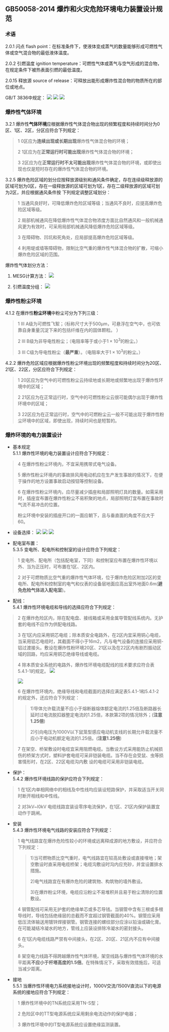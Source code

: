 ## GB50058-2014 爆炸和火灾危险环境电力装置设计规范
### 术语
2.0.1 闪点  flash point：在标准条件下，使液体变成蒸气的数量能够形成可燃性气体或空气混合物的最低液体温度。

2.0.2 引燃温度  ignition temperature：可燃性气体或蒸气与空气形成的混合物，在规定条件下被热表面引燃的最低温度。

2.0.15 释放源 source of release：可释放出能形成爆炸性混合物的物质所在的部位或地点。

GB/T 3836中规定：
![](https://ddns.smpi.top:10000/md_attachments/Pasted%20image%2020220104151853.png)
![](https://ddns.smpi.top:10000/md_attachments/Pasted%20image%2020220104151918.png)
![](https://ddns.smpi.top:10000/md_attachments/Pasted%20image%2020220104151949.png)

### 爆炸性气体环境
3.2.1 爆炸性**气体环境**应根据爆炸性气体混合物出现的频繁程度和持续时间分为0区、1区、2区，分区应符合下列规定：
> 1 0区应为**连续出现或长期出现**爆炸性气体混合物的环境；
> 
> 2 1区应为在**正常运行时可能出现**爆炸性气体混合物的环境；
> 
> 3 2区应为在**正常运行时不太可能出现**爆炸性气体混合物的环境，或即使出现也仅是短时存在的爆炸性气体混合物的环境。

3.2.5 爆炸危险区域的划分应按释放源级别和通风条件确定，存在连续级释放源的区域可划为0区，存在一级释放源的区域可划为1区，存在二级释放源的区域可划为2区，并应根据通风条件按 下列规定调整区域划分：
> 1 当通风良好时，可降低爆炸危险区域等级；当通风不良时，应提高爆炸危险区域等级。
> 
> 2 局部机械通风在降低爆炸性气体混合物浓度方面比自然通风和一般机械通风更为有效时，可采用局部机械通风降低爆炸危险区域等级。
> 
> 3 在障碍物、凹坑和死角处，应局部提高爆炸危险区域等级。
> 
> 4 利用堤或墙等障碍物，限制比空气重的爆炸性气体混合物的扩散，可缩小爆炸危险区域的范围。

爆炸性气体划分方法：
1. MESG计算方法：
![](https://ddns.smpi.top:10000/md_attachments/Pasted%20image%2020220104113530.png)

2. 引燃温度分组：
![](https://ddns.smpi.top:10000/md_attachments/Pasted%20image%2020220104114137.png)

### 爆炸性粉尘环境
4.1.2 在爆炸性**粉尘环境**中粉尘可分为下列三级：
> 1 Ⅲ A级为可燃性飞絮；（标称尺寸大于500μm，可悬浮在空气中，也可依靠自身重量沉淀下来的包括纤维在内的固体颗粒。
）
> 
> 2 Ⅲ B级为非导电性粉尘；（电阻率等于或小于$1\times 10^3$的粉尘。）
> 
> 3 Ⅲ C级为导电性粉尘（**最严重**）。（电阻率大于$1\times 10^3$的粉尘。）

4.2.2 爆炸危险区域应根据爆炸性粉尘环境出现的频繁程度和持续时间分为20区、21区、22区，分区应符合下列规定：
> 1 20区应为空气中的可燃性粉尘云持续地或长期地或频繁地出现于爆炸性环境中的区域；
> 
> 2 21区应为在正常运行时，空气中的可燃性粉尘云很可能偶尔出现于爆炸性环境中的区域；
> 
> 3 22区应为在正常运行时，空气中的可燃粉尘云一般不可能出现于爆炸性粉尘环境中的区域，即使出现，持续时间也是短暂的。

### 爆炸环境的电力装置设计
- 基本规定  
5.1.1 爆炸性环境的电力装置设计应符合下列规定：
> 4 在爆炸性粉尘环境内，不宜采用携带式电气设备。
> 
> 5 爆炸性粉尘环境内的事故排风用电动机应在生产发生事故的情况下，在便于操作的地方设置事故启动按钮等控制设备。
> 
> 6 在爆炸性粉尘环境内，应尽量减少插座和局部照明灯具的数量。如需采用时，插座宜布置在爆炸性粉尘不易积聚的地点，局部照明灯宜布置在事故时气流不易冲击的位置。
> 
> 粉尘环境中安装的插座开口的一面应朝下，且与垂直面的角度不应大于 60。

- 设备选择：
![](https://ddns.smpi.top:10000/md_attachments/Pasted%20image%2020220104153523.png)
![](https://ddns.smpi.top:10000/md_attachments/Pasted%20image%2020220104153554.png)
![](https://ddns.smpi.top:10000/md_attachments/Pasted%20image%2020220104153618.png)

- 配电室布置：  
5.3.5 变电所、配电所和控制室的设计应符合下列规定：
> 1 变电所、配电所（包括配电室，下同）和控制室应布置在爆炸性环境以外、当为正压时，可布置在1区、2区内。
> 
> 2 对于可燃物质比空气重的爆炸性气体环境，位于爆炸危险区附加2区的变电所、配电所和控制室的电气和仪表的设备层地面应高出室外地面0.6m(**避免危险气体进入配电室**)。

- 配线：  
5.4.1 爆炸性环境电缆和导线的选择应符合下列规定：
> 2 在爆炸危险区内，除在配电盘、接线箱或采用金属导管配线系统内。无护套的电线不应作为供配电线路。
> 
> 3 在1区内应采用铜芯电缆；除本质安全电路外，在2区内宜采用铜心电缆，当采用铝芯电缆时，其截面不得小于16m2，凡与电气设备的连接应采用铜-铝过渡接头。敷设在爆炸性粉环境20区、21区以及在22区内有剧烈振动区域的回路，均应采用铜芯绝缘导线或电缆。
> 
> 4 除本质安全系统的电路外，爆炸性环境电缆配线的技术要求应符合表5.4.1-1的规定。
> ![](https://ddns.smpi.top:10000/md_attachments/Pasted%20image%2020220104155834.png)
> 
> ![](https://ddns.smpi.top:10000/md_attachments/Pasted%20image%2020220104155915.png)
> 
> 6 在爆炸性环境内，绝缘导线和电缆截面的选择应满足表5.4.1-1和5.4.1-2 的规定外，还应符合下列规定：
>> 1)导体允许载流量不应小于熔断器熔体额定电流的1.25倍及断路器长延时过电流脱扣器整定电流的1.25倍，本款第2项的情况除外；(**注意1.25倍**)
>> 
>> 2)引向电压为1000V以下鼠笼型感应电动机支线的长期允许载流量不应小于电动机额定电流的1.25倍。(**注意1.25倍**)
>
> 7 在架空、桥架敷设时电缆宜采用阻燃电缆。当敷设方式采用能防止机械损伤的桥架方式时，塑料护套电缆可采非铠装电缆。当不存在会受鼠、虫等损害情形时，在2区、22区电缆沟内敷 设的电缆可采用非铠装电缆。

- 保护：  
5.4.2 爆炸性环境线路的保护应符合下列规定：
> 1 在1区内单相网络中的相线及中性线均应装设短路保护，并采取适当开关同时断开相线和中性线。
> 
> 2 对3kV~l0kV 电缆线路宜装设零序电流保护，在1区、21区内保护装置宜动作于跳闸。

- 安装  
5.4.3 爆炸性环境电气线路的安装应符合下列规定：
> 1 电气线路宜在爆炸危险性较小的环境或远离释成源的地方敷设，并应符合下列规定：
> 
>> 1)当可燃物质比空气重时，电气线路宜在较高处敷设或直接埋地；架空敷设时直采用电缆桥架；电缆沟敷设时沟内应充砂，并宜设置排水措施。
>> 
>> 2)电气线路宜在有爆炸危险的建筑物、构筑物的墙外敷设。
>> 
>> 3)在爆炸粉尘环境，电缆应沿粉尘不易堆积并且易于粉尘清除的位置敷设。
>> 
> 4 钢管配线可采用无护套的绝缘单芯或多芯导钱。当钢管中含有三根或多根导线时，导线包括绝缘层的总截而不宜超过钢管截面的40%。钢管应采用低压流体输送用镀锌焊接钢管。钢管连接的螺纹部分应涂以铅油或磷化膏。在可能凝结冷凝水的地方，管线上应装设排除冷凝水的密封接头。
> 
> 6 在1区内电缆线路严禁有中间接头，在2区、20区、21区内不应有中间接头。
> 
> 8 架空电力线路不得跨越爆炸性气体环境，架空线路与爆炸性气体环境的水平距离**不应小于杆塔高度的1.5倍**。在特殊情况下，采取有效措施后，可适当减少距离。

- 接地  
5.5.1 当爆炸性环境电力系统接地设计时，1000V交流/1500V直流以下的电源系统的接地应符合下列规定：
> 1 爆炸性环境中的TN系统应采用TN-S型；
> 
> 2 危险区中的TT型电源系统应采用剩余电流动作的保护电器；
> 
> 3 爆炸性环境中的IT型电源系统应设置绝缘监测装置。
